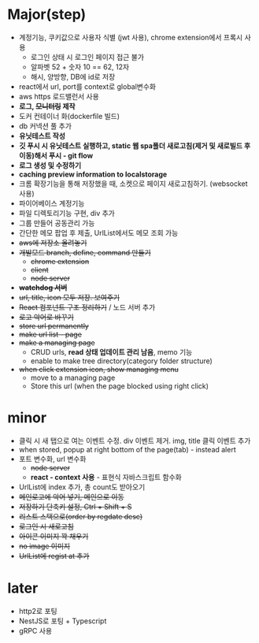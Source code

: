 # Major(step)

- 계정기능, 쿠키값으로 사용자 식별 (jwt 사용), chrome extension에서 프록시 사용
  - 로그인 상태 시 로그인 페이지 접근 불가
  - 알파벳 52 + 숫자 10 == 62, 12자
  - 해시, 양방향, DB에 id로 저장
- react에서 url, port를 context로 global변수화
- aws https 로드밸런서 사용
- **로그, ~~모니터링~~ 제작**
- 도커 컨테이너 화(dockerfile 빌드)
- db 커넥션 풀 추가
- **유닛테스트 작성**
- **깃 푸시 시 유닛테스트 실행하고, static 웹 spa폴더 새로고침(제거 및 새로빌드 후 이동)해서 푸시 - git flow**
- **로그 생성 및 수정하기**
- **caching preview information to localstorage**
- 크롬 확장기능을 통해 저장했을 때, 소켓으로 페이지 새로고침하기. (websocket 사용)
- 파이어베이스 계정기능
- 파일 디렉토리기능 구현, div 추가
- 그룹 만들어 공동관리 가능
- 간단한 메모 팝업 후 제출, UrlList에서도 메모 조회 가능
- ~~aws에 저장소 올려놓기~~
- ~~개발모드 branch, define, command 만들기~~
  - ~~chrome extension~~
  - ~~client~~
  - ~~node server~~
- ~~**watchdog 서버**~~
- ~~url, title, icon 모두 저장. 보여주기~~
- ~~React 컴포넌트 구조 정리하기~~ / 노드 서버 추가
- ~~로고 악어로 바꾸기~~
- ~~store url permanently~~
- ~~make url list - page~~
- ~~make a managing page~~
  - CRUD urls, **read 상태 업데이트 관리 남음**, memo 기능
  - enable to make tree directory(category folder structure)
- ~~when click extension icon, show managing menu~~
  - move to a managing page
  - Store this url (when the page blocked using right click)

# minor
- 클릭 시 새 탭으로 여는 이벤트 수정. div 이벤트 제거. img, title 클릭 이벤트 추가
- when stored, popup at right bottom of the page(tab) - instead alert
- 포트 변수화, url 변수화
  - ~~node server~~
  - **react - context 사용** - 표현식 자바스크립트 함수화
- UrlList에 index 추가, 총 count도 받아오기
- ~~메인로고에 악어 넣기, 메인으로 이동~~
- ~~저장하기 단축키 설정, Ctrl + Shift + S~~
- ~~리스트 스택으로(order by regdate desc)~~
- ~~로그인 시 새로고침~~
- ~~아이콘 이미지 꽉 채우기~~
- ~~no image 이미지~~
- ~~UrlList에 regist at 추가~~

# later

- http2로 포팅
- NestJS로 포팅 + Typescript
- gRPC 사용